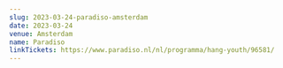 ```yaml
---
slug: 2023-03-24-paradiso-amsterdam
date: 2023-03-24
venue: Amsterdam
name: Paradiso
linkTickets: https://www.paradiso.nl/nl/programma/hang-youth/96581/
---
```

